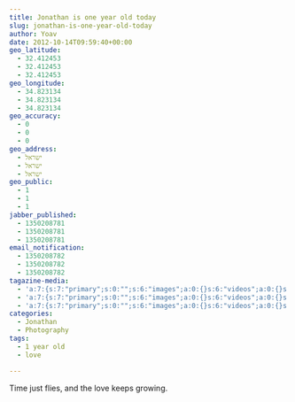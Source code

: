```yaml
---
title: Jonathan is one year old today
slug: jonathan-is-one-year-old-today
author: Yoav
date: 2012-10-14T09:59:40+00:00
geo_latitude:
  - 32.412453
  - 32.412453
  - 32.412453
geo_longitude:
  - 34.823134
  - 34.823134
  - 34.823134
geo_accuracy:
  - 0
  - 0
  - 0
geo_address:
  - ישראל
  - ישראל
  - ישראל
geo_public:
  - 1
  - 1
  - 1
jabber_published:
  - 1350208781
  - 1350208781
  - 1350208781
email_notification:
  - 1350208782
  - 1350208782
  - 1350208782
tagazine-media:
  - 'a:7:{s:7:"primary";s:0:"";s:6:"images";a:0:{}s:6:"videos";a:0:{}s:11:"image_count";i:0;s:6:"author";s:7:"6894686";s:7:"blog_id";s:8:"30234816";s:9:"mod_stamp";s:19:"2012-10-14 09:59:40";}'
  - 'a:7:{s:7:"primary";s:0:"";s:6:"images";a:0:{}s:6:"videos";a:0:{}s:11:"image_count";i:0;s:6:"author";s:7:"6894686";s:7:"blog_id";s:8:"30234816";s:9:"mod_stamp";s:19:"2012-10-14 09:59:40";}'
  - 'a:7:{s:7:"primary";s:0:"";s:6:"images";a:0:{}s:6:"videos";a:0:{}s:11:"image_count";i:0;s:6:"author";s:7:"6894686";s:7:"blog_id";s:8:"30234816";s:9:"mod_stamp";s:19:"2012-10-14 09:59:40";}'
categories:
  - Jonathan
  - Photography
tags:
  - 1 year old
  - love

---
```

Time just flies, and the love keeps growing.